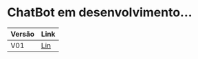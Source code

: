 # ChatBot em desenvolvimento...

| Versão | Link |
| ------ | ------ |
| V01 | [Lin](https://github.com/jhenriqueax/ChatBot/tree/main/V01) |
